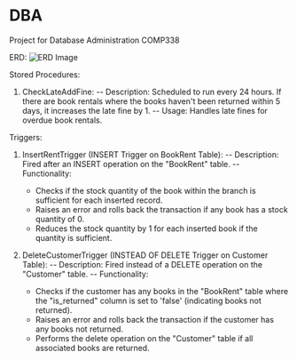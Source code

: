# DBA
Project for Database Administration COMP338

ERD:
![ERD Image](https://github.com/itsomar278/DBA/assets/105004653/68b6f442-6f38-45bb-b8c3-7ca90c69b219)

Stored Procedures:
1. CheckLateAddFine:
   -- Description: Scheduled to run every 24 hours. If there are book rentals where the books haven't been returned within 5 days, it increases the late fine by 1.
   -- Usage: Handles late fines for overdue book rentals.

Triggers:
1. InsertRentTrigger (INSERT Trigger on BookRent Table):
   -- Description: Fired after an INSERT operation on the "BookRent" table.
   -- Functionality:
      - Checks if the stock quantity of the book within the branch is sufficient for each inserted record.
      - Raises an error and rolls back the transaction if any book has a stock quantity of 0.
      - Reduces the stock quantity by 1 for each inserted book if the quantity is sufficient.

2. DeleteCustomerTrigger (INSTEAD OF DELETE Trigger on Customer Table):
   -- Description: Fired instead of a DELETE operation on the "Customer" table.
   -- Functionality:
      - Checks if the customer has any books in the "BookRent" table where the "is_returned" column is set to 'false' (indicating books not returned).
      - Raises an error and rolls back the transaction if the customer has any books not returned.
      - Performs the delete operation on the "Customer" table if all associated books are returned.



